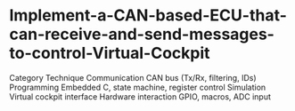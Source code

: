# Implement-a-CAN-based-ECU-that-can-receive-and-send-messages-to-control-Virtual-Cockpit

Category	Technique
Communication	CAN bus (Tx/Rx, filtering, IDs)
Programming	Embedded C, state machine, register control
Simulation	Virtual cockpit interface
Hardware interaction	GPIO, macros, ADC input
